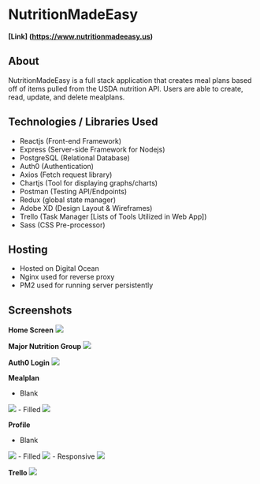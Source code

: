 # NutritionMadeEasy 
**[Link] (https://www.nutritionmadeeasy.us)**

## About 
NutritionMadeEasy is a full stack application that creates meal plans based off of items pulled from the USDA nutrition API. Users are able to create, read, update, and delete mealplans. 

## Technologies / Libraries Used 
- Reactjs (Front-end Framework)
- Express (Server-side Framework for Nodejs)
- PostgreSQL (Relational Database) 
- Auth0 (Authentication)
- Axios (Fetch request library)
- Chartjs (Tool for displaying graphs/charts)
- Postman (Testing API/Endpoints)
- Redux (global state manager)
- Adobe XD (Design Layout & Wireframes)
- Trello (Task Manager [Lists of Tools Utilized in Web App])
- Sass (CSS Pre-processor)

## Hosting 
- Hosted on Digital Ocean 
- Nginx used for reverse proxy 
- PM2 used for running server persistently 

## Screenshots 
**Home Screen**
<img src="./images_screenshots/home-screen.png"/>

**Major Nutrition Group**
<img src="./images_screenshots/major-food-group-fats.png"/>

**Auth0 Login**
<img src="./images_screenshots/auth0-login.png"/>

**Mealplan**
- Blank
<img src="./images_screenshots/mealplan-empty.png"/>
- Filled
<img src="./images_screenshots/mealplan-filled.png"/>

**Profile**
- Blank
<img src="./images_screenshots/profile-empty.png"/>
- Filled
<img src="./images_screenshots/profile-filled.png"/>
- Responsive
<img src="./images_screenshots/profile-responsive.png"/>

**Trello**
<img src="./images_screenshots/trello-layout.png"/>